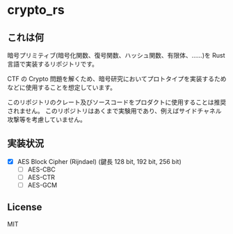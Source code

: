 # crypto_rs

## これは何

暗号プリミティブ(暗号化関数、復号関数、ハッシュ関数、有限体、……)を Rust 言語で実装するリポジトリです。

CTF の Crypto 問題を解くため、暗号研究においてプロトタイプを実装するためなどに使用することを想定しています。

このリポジトリのクレート及びソースコードをプロダクトに使用することは推奨されません。
このリポジトリはあくまで実験用であり、例えばサイドチャネル攻撃等を考慮していません。

## 実装状況

- [x] AES Block Cipher (Rijndael) (鍵長 128 bit, 192 bit, 256 bit)
  - [ ] AES-CBC
  - [ ] AES-CTR
  - [ ] AES-GCM

## License

MIT

